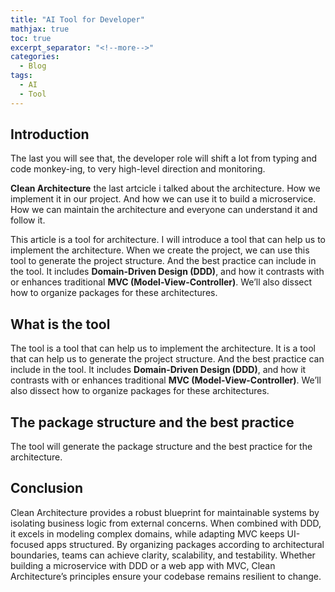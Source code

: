 ```yaml
---
title: "AI Tool for Developer"
mathjax: true
toc: true
excerpt_separator: "<!--more-->"
categories:
  - Blog
tags:
  - AI
  - Tool
---
```


## Introduction

The last you will see that, the developer role will shift a lot from typing and code monkey-ing, to very high-level direction and monitoring.


**Clean Architecture** the last artcicle i talked about the architecture. How we implement it in our project. And how we can use it to build a microservice. How we can maintain the architecture and everyone can understand it and follow it.

This article is a tool for architecture. I will introduce a tool that can help us to implement the architecture. When we create the project, we can use this tool to generate the project structure. And the best practice can include in the tool. It includes **Domain-Driven Design (DDD)**, and how it contrasts with or enhances traditional **MVC (Model-View-Controller)**. We’ll also dissect how to organize packages for these architectures.

## What is the tool

The tool is a tool that can help us to implement the architecture. It is a tool that can help us to generate the project structure. And the best practice can include in the tool. It includes **Domain-Driven Design (DDD)**, and how it contrasts with or enhances traditional **MVC (Model-View-Controller)**. We’ll also dissect how to organize packages for these architectures.

## The package structure and the best practice

The tool will generate the package structure and the best practice for the architecture.


## Conclusion

Clean Architecture provides a robust blueprint for maintainable systems by isolating business logic from external concerns. When combined with DDD, it excels in modeling complex domains, while adapting MVC keeps UI-focused apps structured. By organizing packages according to architectural boundaries, teams can achieve clarity, scalability, and testability. Whether building a microservice with DDD or a web app with MVC, Clean Architecture’s principles ensure your codebase remains resilient to change.

<script type="module">
  import mermaid from 'https://cdn.jsdelivr.net/npm/mermaid@10/dist/mermaid.esm.min.mjs';
  mermaid.initialize({ startOnLoad: true });
</script>

